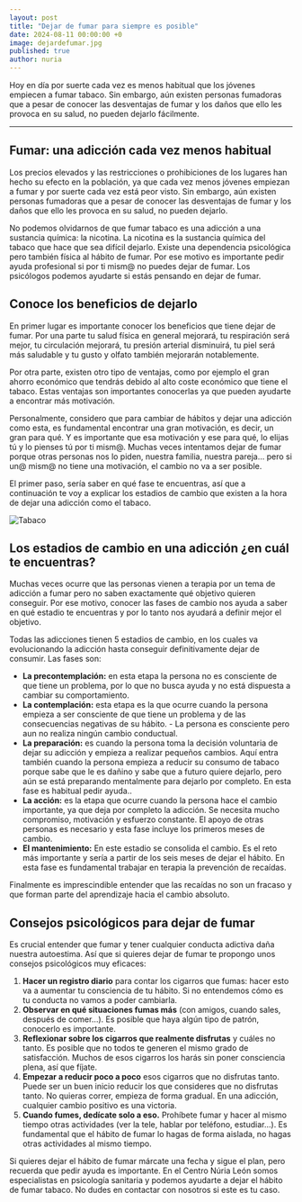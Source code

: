 ```yaml
---
layout: post
title: "Dejar de fumar para siempre es posible"
date: 2024-08-11 00:00:00 +0
image: dejardefumar.jpg
published: true
author: nuria
---
```


Hoy en día por suerte cada vez es menos habitual que los jóvenes empiecen a fumar tabaco. Sin embargo, aún existen personas fumadoras que a pesar de conocer las desventajas de fumar y los daños que ello les provoca en su salud, no pueden dejarlo fácilmente.

---

## Fumar: una adicción cada vez menos habitual

Los precios elevados y las restricciones o prohibiciones de los lugares han hecho su efecto en la población, ya que cada vez menos jóvenes empiezan a fumar y por suerte cada vez está peor visto. Sin embargo, aún existen personas fumadoras que a pesar de conocer las desventajas de fumar y los daños que ello les provoca en su salud, no pueden dejarlo.

No podemos olvidarnos de que fumar tabaco es una adicción a una sustancia química: la nicotina. La nicotina es la sustancia química del tabaco que hace que sea difícil dejarlo. Existe una dependencia psicológica pero también física al hábito de fumar. Por ese motivo es importante pedir ayuda profesional si por ti mism@ no puedes dejar de fumar. Los psicólogos podemos ayudarte si estás pensando en dejar de fumar.

## Conoce los beneficios de dejarlo

En primer lugar es importante conocer los beneficios que tiene dejar de fumar. Por una parte tu salud física en general mejorará, tu respiración será mejor, tu circulación mejorará, tu presión arterial disminuirá, tu piel será más saludable y tu gusto y olfato también mejorarán notablemente.

Por otra parte, existen otro tipo de ventajas, como por ejemplo el gran ahorro económico que tendrás debido al alto coste económico que tiene el tabaco. Estas ventajas son importantes conocerlas ya que pueden ayudarte a encontrar más motivación.

Personalmente, considero que para cambiar de hábitos y dejar una adicción como esta, es fundamental encontrar una gran motivación, es decir, un gran para qué. Y es importante que esa motivación y ese para qué, lo elijas tú y lo pienses tú por ti mism@. Muchas veces intentamos dejar de fumar porque otras personas nos lo piden, nuestra familia, nuestra pareja… pero si un@ mism@ no tiene una motivación, el cambio no va a ser posible.

El primer paso, sería saber en qué fase te encuentras, así que a continuación te voy a explicar los estadios de cambio que existen a la hora de dejar una adicción como el tabaco.

![Tabaco](tabaco-dañino.jpg)

## Los estadios de cambio en una adicción ¿en cuál te encuentras?

Muchas veces ocurre que las personas vienen a terapia por un tema de adicción a fumar pero no saben exactamente qué objetivo quieren conseguir. Por ese motivo, conocer las fases de cambio nos ayuda a saber en qué estadio te encuentras y por lo tanto nos ayudará a definir mejor el objetivo.

Todas las adicciones tienen 5 estadios de cambio, en los cuales va evolucionando la adicción hasta conseguir definitivamente dejar de consumir. Las fases son:

- **La precontemplación:** en esta etapa la persona no es consciente de que tiene un problema, por lo que no busca ayuda y no está dispuesta a cambiar su comportamiento.
- **La contemplación:** esta etapa es la que ocurre cuando la persona empieza a ser consciente de que tiene un problema y de las consecuencias negativas de su hábito. - La persona es consciente pero aun no realiza ningún cambio conductual.
- **La preparación:** es cuando la persona toma la decisión voluntaria de dejar su adicción y empieza a realizar pequeños cambios. Aquí entra también cuando la persona empieza a reducir su consumo de tabaco porque sabe que le es dañino y sabe que a futuro quiere dejarlo, pero aún se está preparando mentalmente para dejarlo por completo. En esta fase es habitual pedir ayuda..
- **La acción:** es la etapa que ocurre cuando la persona hace el cambio importante, ya que deja por completo la adicción. Se necesita mucho compromiso, motivación y esfuerzo constante. El apoyo de otras personas es necesario y esta fase incluye los primeros meses de cambio.
- **El mantenimiento:** En este estadio se consolida el cambio. Es el reto más importante y sería a partir de los seis meses de dejar el hábito. En esta fase es fundamental trabajar en terapia la prevención de recaídas.

Finalmente es imprescindible entender que las recaídas no son un fracaso y que forman parte del aprendizaje hacia el cambio absoluto.

## Consejos psicológicos para dejar de fumar

Es crucial entender que fumar y tener cualquier conducta adictiva daña nuestra autoestima. Así que si quieres dejar de fumar te propongo unos consejos psicológicos muy eficaces:

1. **Hacer un registro diario** para contar los cigarros que fumas: hacer esto va a aumentar tu consciencia de tu hábito. Si no entendemos cómo es tu conducta no vamos a poder cambiarla.
2. **Observar en qué situaciones fumas más** (con amigos, cuando sales, después de comer…). Es posible que haya algún tipo de patrón, conocerlo es importante.
3. **Reflexionar sobre los cigarros que realmente disfrutas** y cuáles no tanto. Es posible que no todos te generen el mismo grado de satisfacción. Muchos de esos cigarros los harás sin poner consciencia plena, así que fíjate.
4. **Empezar a reducir poco a poco** esos cigarros que no disfrutas tanto. Puede ser un buen inicio reducir los que consideres que no disfrutas tanto. No quieras correr, empieza de forma gradual. En una adicción, cualquier cambio positivo es una victoria.
5. **Cuando fumes, dedícate solo a eso.** Prohíbete fumar y hacer al mismo tiempo otras actividades (ver la tele, hablar por teléfono, estudiar…). Es fundamental que el hábito de fumar lo hagas de forma aislada, no hagas otras actividades al mismo tiempo.

Si quieres dejar el hábito de fumar márcate una fecha y sigue el plan, pero recuerda que pedir ayuda es importante. En el Centro Núria León somos especialistas en psicología sanitaria y podemos ayudarte a dejar el hábito de fumar tabaco. No dudes en contactar con nosotros si este es tu caso.
